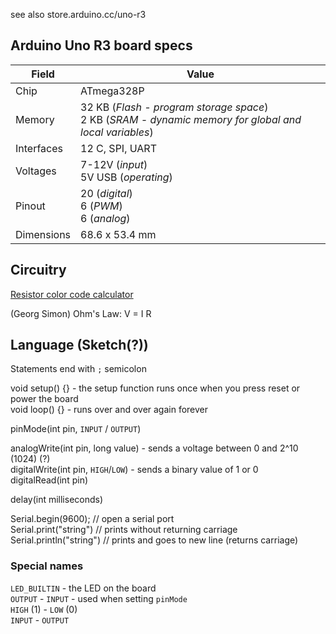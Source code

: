 see also store.arduino.cc/uno-r3

## Arduino Uno R3 board specs

|Field | Value
---|---
|Chip|ATmega328P
|Memory|32 KB (*Flash - program storage space*)<br/>2 KB (*SRAM - dynamic memory for global and local variables*)|1 KB (*EEPROM*)
|Interfaces| 12 C, SPI, UART
|Voltages|7-12V (*input*)<br/>5V USB (*operating*)
|Pinout|20 (*digital*)<br/>6 (*PWM*)<br/>6 (*analog*)
|Dimensions|68.6 x 53.4 mm

## Circuitry

[Resistor color code calculator](https://resistorcolorcodecalc.com/)

(Georg Simon) Ohm's Law: V = I R


## Language (Sketch(?))

Statements end with `;` semicolon

void setup() {} -  the setup function runs once when you press reset or power the board  
void loop() {} - runs over and over again forever  


pinMode(int pin, `INPUT` / `OUTPUT`)

analogWrite(int pin, long value) - sends a voltage between 0 and 2^10 (1024) (?)  
digitalWrite(int pin, `HIGH`/`LOW`) - sends a binary value of 1 or 0  
digitalRead(int pin)  

delay(int milliseconds)

Serial.begin(9600); // open a serial port  
Serial.print("string") // prints without returning carriage  
Serial.println("string") // prints and goes to new line (returns carriage)

### Special names

`LED_BUILTIN` - the LED on the board  
`OUTPUT` - `INPUT` - used when setting `pinMode`  
`HIGH` (1) - `LOW` (0)  
`INPUT` - `OUTPUT`  
